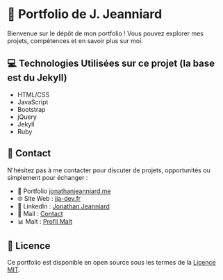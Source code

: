 # 🚀 Portfolio de J. Jeanniard

Bienvenue sur le dépôt de mon portfolio ! Vous pouvez explorer mes projets, compétences et en savoir plus sur moi.

## 💻 Technologies Utilisées sur ce projet (la base est du Jekyll)

- HTML/CSS
- JavaScript
- Bootstrap
- jQuery
- Jekyll
- Ruby

## 📱 Contact

N'hésitez pas à me contacter pour discuter de projets, opportunités ou simplement pour échanger :

- 💼 Portfolio [jonathanjeanniard.me](https://jonathanjeanniard.me)
- 🌐 Site Web : [jja-dev.fr](https://jja-dev.fr)
- 👔 LinkedIn : [Jonathan Jeanniard](https://www.linkedin.com/in/jonathan-jeanniard/)
- 📧 Mail : [Contact](mailto:contact@jja-dev.fr)
- 📊 Malt : [Profil Malt](https://www.malt.fr/profile/jja-dev)

## 📜 Licence

Ce portfolio est disponible en open source sous les termes de la [Licence MIT](https://opensource.org/licenses/MIT).
